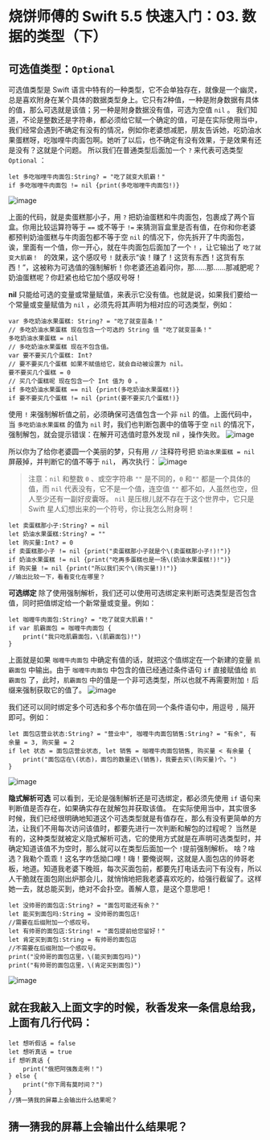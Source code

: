 # 烧饼师傅的 Swift 5.5 快速入门：03. 数据的类型（下）
## 可选值类型：`Optional`
可选值类型是 Swift 语言中特有的一种类型，它不会单独存在，就像是一个幽灵，总是喜欢附身在某个具体的数据类型身上。它只有2种值，一种是附身数据有具体的值，那么可选就是该值；另一种是附身数据没有值，可选为空值 `nil` 。
我们知道，不论是整数还是字符串，都必须给它赋一个确定的值，可是在实际使用当中，我们经常会遇到不确定有没有的情况，例如你老婆想减肥，朋友告诉她，吃奶油水果蛋糕呀，吃咖哩牛肉面包啊。她听了以后，也不确定有没有效果，于是效果有还是没有？这就是个问题。 所以我们在普通类型后面加一个 `?` 来代表可选类型 `Optional` ：
```
let 多吃咖哩牛肉面包:String? = "吃了就变大肌霸！"
if 多吃咖哩牛肉面包 != nil {print(多吃咖哩牛肉面包!)}
```
![image](https://github.com/shellddd/Swift-5.5-learning-note/assets/67853933/82b6e3c0-0525-4123-9ea5-92364ee32b0c)

上面的代码，就是卖蛋糕那小子，用 `?` 把奶油蛋糕和牛肉面包，包裹成了两个盲盒。你用比较运算符等于 `==` 或不等于 `!=` 来猜测盲盒里是否有值，在你和你老婆都预判奶油蛋糕与牛肉面包都不等于空 `nil` 的情况下，你先拆开了牛肉面包，诶，里面有一个值，你一开心，就在牛肉面包后面加了一个 `!` ，让它输出了 `吃了就变大肌霸！ ` 的效果，这个感叹号 `!` 就表示“诶！赚了！这货有东西！这货有东西！”，这被称为可选值的强制解析！你老婆还追着问你，那……那……那减肥呢？奶油蛋糕呢？你赶紧也给它加个感叹号呀！

**nil** 
只能给可选的变量或常量赋值，来表示它没有值。也就是说，如果我们要给一个常量或变量赋值为 `nil` ，必须先将其声明为相对应的可选类型，例如：
```
var 多吃奶油水果蛋糕: String? = "吃了就变苗条！"
// 多吃奶油水果蛋糕 现在包含一个可选的 String 值 "吃了就变苗条！"
多吃奶油水果蛋糕 = nil
// 多吃奶油水果蛋糕 现在不包含值。
var 要不要买几个蛋糕: Int?
// 要不要买几个蛋糕 如果不赋值给它，就会自动被设置为 nil。
要不要买几个蛋糕 = 0
// 买几个蛋糕呢 现在包含一个 Int 值为 0 。
if 多吃奶油水果蛋糕 == nil {print(多吃奶油水果蛋糕!)}
if 要不要买几个蛋糕 != nil {print(要不要买几个蛋糕!)}
```
使用 `!` 来强制解析值之前，必须确保可选值包含一个非 `nil` 的值。上面代码中，当 `多吃奶油水果蛋糕` 的值为 `nil` 时，我们也判断包裹中的值等于空 `nil` 的情况下，强制解包，就会提示错误：在解开可选值时意外发现 nil ，操作失败。
![image](https://github.com/shellddd/Swift-5.5-learning-note/assets/67853933/e5ff7dbc-85c1-4cf1-b69b-90903da485a8)

所以你为了给你老婆圆一个美丽的梦，只有用 `//` 注释符号把 `奶油水果蛋糕 = nil ` 屏蔽掉，并判断它的值不等于 `nil`， 再次执行：
![image](https://github.com/shellddd/Swift-5.5-learning-note/assets/67853933/a68c9d13-5760-45c5-a2e0-76570176ce67)

>注意：`nil` 和整数 `0` 、或空字符串 `""` 是不同的，`0` 和`""` 都是一个具体的值，而 `nil` 代表没有，它不是一个值，连空值 `""` 都不如，人虽然也空，但人至少还有一副好皮囊呀。 `nil` 是压根儿就不存在于这个世界中，它只是 Swift 星人幻想出来的一个符号，你让我怎么附身啊！
```
let 卖蛋糕那小子:String? = nil
let 奶油水果蛋糕:String? = ""
let 购买量:Int? = 0
if 卖蛋糕那小子 != nil {print("卖蛋糕那小子就是个\(卖蛋糕那小子!)!")}
if 奶油水果蛋糕 != nil {print("吃再多蛋糕也是一场\(奶油水果蛋糕!)!")}
if 购买量 != nil {print("所以我们买个\(购买量!)!")}
//输出比较一下，看看变化在哪里？
```
**可选绑定** 
除了使用强制解析，我们还可以使用可选绑定来判断可选类型是否包含值，同时把值绑定给一个新常量或变量。例如：
```
let 咖喱牛肉面包:String? = "吃了就变大肌霸！"
if var 肌霸面包 = 咖喱牛肉面包 {
    print("我只吃肌霸面包，\(肌霸面包)!")
}
```
上面就是如果 `咖喱牛肉面包` 中确定有值的话，就把这个值绑定在一个新建的变量  `肌霸面包` 中输出。由于 `咖喱牛肉面包` 中包含的值已经通过条件语句 `if` 直接赋值给 `肌霸面包` 了，此时，`肌霸面包` 中的值是一个非可选类型，所以也就不再需要附加 `!` 后缀来强制获取它的值了。
![image](https://github.com/shellddd/Swift-5.5-learning-note/assets/67853933/e70be94b-56c4-4362-a0bd-0b038957e9fb)

我们还可以同时绑定多个可选和多个布尔值在同一个条件语句中，用逗号 `,` 隔开即可。例如：
```
let 面包店营业状态:String? = "营业中", 咖喱牛肉面包销售:String? = "有余", 有余量 = 3, 购买量 = 2
if let 状态 = 面包店营业状态, let 销售 = 咖喱牛肉面包销售, 购买量 < 有余量 {
    print("面包店在\(状态)，面包的数量还\(销售)，我要去买\(购买量)个。")
}
```
![image](https://github.com/shellddd/Swift-5.5-learning-note/assets/67853933/532a07f6-67b7-4610-901a-d84f228f7846)

**隐式解析可选** 
可以看到，无论是强制解析还是可选绑定，都必须先使用 `if` 语句来判断值是否存在，如果确实存在就解包并获取该值。 在实际使用当中，其实很多时候，我们已经很明确地知道这个可选类型就是有值存在，那么有没有更简单的方法，让我们不用每次访问该值时，都要先进行一次判断和解包的过程呢？
当然是有的，这种类型就被定义隐式解析可选，它的使用方式就是在声明可选类型时，并确定知道该值不为空时，那么就可以在类型后面加一个 `!`提前强制解析。
啥？啥选？我勒个乖乖！这名字咋恁拗口哩！嗨！要俺说啊，这就是人面包店的帅哥老板，地道。知道我老婆下晚班，每次买面包前，都要先打电话去问下有没有，所以人干脆就在面包刚出炉那会儿，就悄悄地把我老婆喜欢吃的，给强行截留了。这样她一去，就总能买到，绝对不会扑空。善解人意，是这个意思吧！
```
let 没帅哥的面包店:String? = "面包可能还有余？"
let 能买到面包吗:String = 没帅哥的面包店!
//需要在后缀附加一个感叹号。
let 有帅哥的面包店:String! = "面包提前给您留好！"
let 肯定买到面包:String = 有帅哥的面包店
//不需要在后缀附加一个感叹号。
print("没帅哥的面包店里，\(能买到面包吗)")
print("有帅哥的面包店里，\(肯定买到面包)")
```
![image](https://github.com/shellddd/Swift-5.5-learning-note/assets/67853933/06488325-9f16-426d-ad68-6ff405aa7409)


## 就在我敲入上面文字的时候，秋香发来一条信息给我，上面有几行代码：
```
let 想听假话 = false
let 想听真话 = true
if 想听真话 {
    print("俄把阿强轰走咧！")
} else {
    print("你下周有莫时间？")
}
//猜一猜我的屏幕上会输出什么结果呢？
```
## 猜一猜我的屏幕上会输出什么结果呢？
